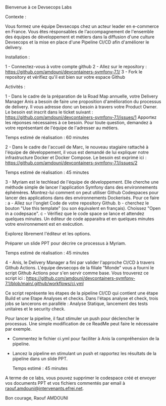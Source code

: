 Bienvenue à ce Devsecops Labs

Contexte : 

Vous formez une équipe Devsecops chez un acteur leader en e-commerce en France. Vous êtes résponsables de l'accompagnement 
de l'ensemble des équipes de développement et métiers dans la diffusion d'une culture Devsecops et la mise en place d'une Pipeline CI/CD
afin d'améliorer le delivery. 

Installation : 

1 - Connectez-vous à votre compte github
2 - Allez sur le repository : https://github.com/amdouni/devcontainers-symfony-7.1/
3 - Fork le repository et vérifiez qu'il est bien sur votre espace Github

Activités : 

1 - Dans le cadre de la préparation de la Road Map annuelle, votre Delivery Manager Anis a besoin de faire une proposition d'amélioration du processus de delivery. 
Il vous adresse donc un besoin à travers votre Product Owner. Le besoin est inscrit dans le ticket suivant : https://github.com/amdouni/devcontainers-symfony-7.1/issues/1
Apportez les réponses nécessaires à ce besoin. Pour toute question, demandez à votre représentant de l'équipe de l'adresser au métiers. 

Temps estimé de réalisation : 60 minutes


2 - Dans le cadre de l'accueil de Marc, le nouveau stagiaire rattaché à l'équipe de développement, il vous est demandé de lui expliquer notre infrastructure Docker et Docker Compose. Le besoin est exprimé ici : https://github.com/amdouni/devcontainers-symfony-7.1/issues/2

Temps estimé de réalisation : 45 minutes

3 - Myriam est le techlead de l'équipe de développement. Elle cherche une méthode simple de lancer l'application Symfony dans des environnements éphémères. Montrez-lui comment on peut utiliser Github Codespaces pour lancer des applications dans des environnements Dockerisés. 
Pour ce faire : 
a - Allez sur l'onglet Code de votre repository Github. 
b - cherchez le bouton "Use this template" (ou son équivalent en français). Choissez "Open in a codepsace". 
c - Vérifiez que le code space se lance et attendez quelques minutes. Un éditeur de code apparaitra et en quelques minutes votre environnement est en exécution. 

Explorez librement l'éditeur et les options.

Préparer un slide PPT pour décrire ce processus à Myriam.

Temps estimé de réalisation : 45 minutes

4 - Anis, le Delivery Manager a fini par valider l'approche CI/CD à travers Github Actions. L'équipe devsecops de la filiale "Monde" vous a fourni le script Github Actions pour s'en servir comme base. Vous trouverez ce script ici : https://github.com/amdouni/devcontainers-symfony-7.1/blob/main/.github/workflows/ci.yml

Ce script représente les étapes de la pipeline CI/CD qui contient une étape Build et une Etape Analyses et checks. Dans l'étaps analyse et check, trois jobs se lancerons en parallèle : Analyse Statique, lancement des tests unitaires et le security check. 

Pour lancer la pipeline, il faut stimuler un push pour déclencher le processus. Une simple modification de ce ReadMe peut faire le nécessaire par exemple. 

- Commentez le fichier ci.yml pour faciliter à Anis la compréhension de la pipeline.
- Lancez la pipeline en stimulant un push et rapportez les résultats de la pipeline dans un slide PPT.

  Temps estimé : 45 minutes

A terme de ce labs, vous pouvez supprimer le codespace créé et envoyer vos documents PPT et vos fichiers commentés par email à raouf.amdouni@intervenants.efrei.net.


Bon courage,
Raouf AMDOUNI




